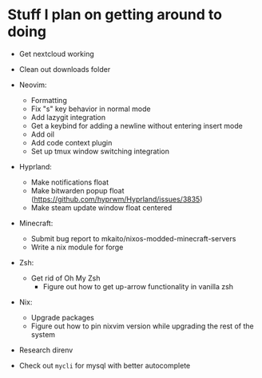 # Stuff I plan on getting around to doing

+ Get nextcloud working
+ Clean out downloads folder

+ Neovim:
  + Formatting
  + Fix "s" key behavior in normal mode
  + Add lazygit integration
  + Get a keybind for adding a newline without entering insert mode
  + Add oil
  + Add code context plugin
  + Set up tmux window switching integration

+ Hyprland:
  + Make notifications float
  + Make bitwarden popup float (https://github.com/hyprwm/Hyprland/issues/3835)
  + Make steam update window float centered

+ Minecraft:
  + Submit bug report to mkaito/nixos-modded-minecraft-servers
  + Write a nix module for forge

+ Zsh:
  + Get rid of Oh My Zsh
    + Figure out how to get up-arrow functionality in vanilla zsh

+ Nix:
  + Upgrade packages
  + Figure out how to pin nixvim version while upgrading the rest of the system

+ Research direnv
+ Check out `mycli` for mysql with better autocomplete
